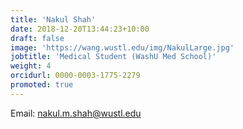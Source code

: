 ```yaml
---
title: 'Nakul Shah'
date: 2018-12-20T13:44:23+10:00
draft: false
image: 'https://wang.wustl.edu/img/NakulLarge.jpg'
jobtitle: 'Medical Student (WashU Med School)'
weight: 4
orcidurl: 0000-0003-1775-2279
promoted: true
---
```

Email: nakul.m.shah@wustl.edu